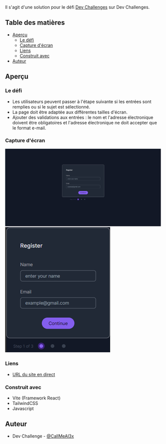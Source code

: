 Il s'agit d'une solution pour le défi [Dev Challenges](https://devchallenges.io/challenge/35) sur Dev Challenges.

## Table des matières

- [Aperçu](#aperçu)
  - [Le défi](#le-défi)
  - [Capture d'écran](#capture-décran)
  - [Liens](#liens)
  - [Construit avec](#construit-avec)
- [Auteur](#auteur)

## Aperçu

### Le défi

- Les utilisateurs peuvent passer à l'étape suivante si les entrées sont remplies ou si le sujet est sélectionné.
- La page doit être adaptée aux différentes tailles d'écran.
- Ajouter des validations aux entrées : le nom et l'adresse électronique doivent être obligatoires et l'adresse électronique ne doit accepter que le format e-mail.

### Capture d'écran

![Desktop](./desktop.png)
![Mobile](./mobile.png)

### Liens

- [URL du site en direct](https://multi-step-form.bonefons.com/)


### Construit avec

- Vite (Framework React)
- TailwindCSS
- Javascript

## Auteur

- Dev Challenge - [@CallMeAl3x](https://devchallenges.io/profile/4b9e326e-7fac-4811-b859-ca80373be3dd)
